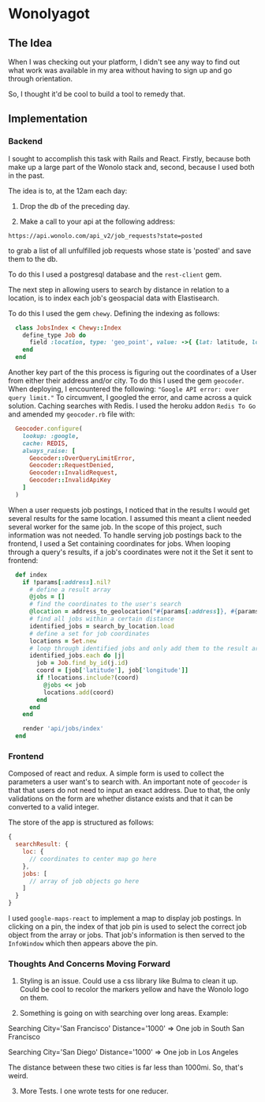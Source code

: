# Wonolyagot

## The Idea
  When I was checking out your platform, I didn't see any way to find out what work was available in my area without having to sign up and go through orientation.

  So, I thought it'd be cool to build a tool to remedy that.

## Implementation
### Backend
  I sought to accomplish this task with Rails and React. Firstly, because both make up a large part of the Wonolo stack and, second, because I used both in the past.

  The idea is to, at the 12am each day:

  1) Drop the db of the preceding day.

  2) Make a call to your api at the following address:

  ```
  https://api.wonolo.com/api_v2/job_requests?state=posted
  ```

  to grab a list of all unfulfilled job requests whose state is 'posted' and save them to the db.

  To do this I used a postgresql database and the `rest-client` gem.

  The next step in allowing users to search by distance in relation to a location, is to index each job's geospacial data with Elastisearch.

  To do this I used the gem `chewy`. Defining the indexing as follows:
  ```ruby
    class JobsIndex < Chewy::Index
      define_type Job do
        field :location, type: 'geo_point', value: ->{ {lat: latitude, lon: longitude} }
      end
    end
  ```

  Another key part of the this process is figuring out the coordinates of a User from either their address and/or city. To do this I used the gem `geocoder`. When deploying, I encountered the following: `"Google API error: over query limit."` To circumvent, I googled the error, and came across a quick solution. Caching searches with Redis. I used the heroku addon `Redis To Go` and amended my `geocoder.rb` file with:

  ```ruby
    Geocoder.configure(
      lookup: :google,
      cache: REDIS,
      always_raise: [
        Geocoder::OverQueryLimitError,
        Geocoder::RequestDenied,
        Geocoder::InvalidRequest,
        Geocoder::InvalidApiKey
      ]
    )
  ```

  When a user requests job postings, I noticed that in the results I would get several results for the same location. I assumed this meant a client needed several worker for the same job. In the scope of this project, such information was not needed. To handle serving job postings back to the frontend, I used a Set containing coordinates for jobs. When looping through a query's results, if a job's coordinates were not it the Set it sent to frontend:
  ```ruby
    def index
      if !params[:address].nil?
        # define a result array
        @jobs = []
        # find the coordinates to the user's search
        @location = address_to_geolocation("#{params[:address]}, #{params[:city]} #{params[:zip]}")
        # find all jobs within a certain distance
        identified_jobs = search_by_location.load
        # define a set for job coordinates
        locations = Set.new
        # loop through identified jobs and only add them to the result array if they're coordinates are not within the Set
        identified_jobs.each do |j|
          job = Job.find_by_id(j.id)
          coord = [job['latitude'], job['longitude']]
          if !locations.include?(coord)
            @jobs << job
            locations.add(coord)
          end
        end
      end

      render 'api/jobs/index'
    end
  ```

### Frontend
  Composed of react and redux. A simple form is used to collect the parameters a user want's to search with. An important note of `geocoder` is that that users do not need to input an exact address. Due to that, the only validations on the form are whether distance exists and that it can be converted to a valid integer.

  The store of the app is structured as follows:
  ```javascript
  {
    searchResult: {
      loc: {
        // coordinates to center map go here
      },
      jobs: [
        // array of job objects go here
      ]
    }
  }
  ```

  I used `google-maps-react` to implement a map to display job postings. In clicking on a pin, the index of that job pin is used to select the correct job object from the array or jobs. That job's information is then served to the `InfoWindow` which then appears above the pin.

### Thoughts And Concerns Moving Forward
  1) Styling is an issue. Could use a css library like Bulma to clean it up. Could be cool to recolor the markers yellow and have the Wonolo logo on them.

  2) Something is going on with searching over long areas. Example:

  Searching City='San Francisco' Distance='1000' => One job in South San Francisco

  Searching City='San Diego' Distance='1000' => One job in Los Angeles

  The distance between these two cities is far less than 1000mi. So, that's weird.

  3) More Tests. I one wrote tests for one reducer.
